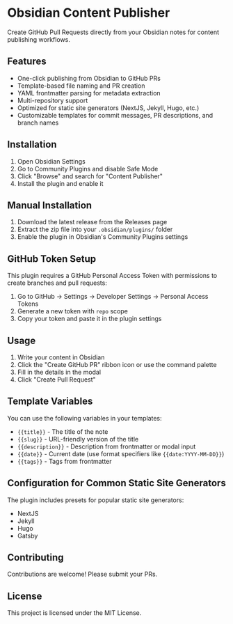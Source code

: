 # Obsidian Content Publisher

Create GitHub Pull Requests directly from your Obsidian notes for content publishing workflows.

## Features

- One-click publishing from Obsidian to GitHub PRs
- Template-based file naming and PR creation
- YAML frontmatter parsing for metadata extraction
- Multi-repository support
- Optimized for static site generators (NextJS, Jekyll, Hugo, etc.)
- Customizable templates for commit messages, PR descriptions, and branch names

## Installation

1. Open Obsidian Settings
2. Go to Community Plugins and disable Safe Mode
3. Click "Browse" and search for "Content Publisher"
4. Install the plugin and enable it

## Manual Installation

1. Download the latest release from the Releases page
2. Extract the zip file into your `.obsidian/plugins/` folder
3. Enable the plugin in Obsidian's Community Plugins settings

## GitHub Token Setup

This plugin requires a GitHub Personal Access Token with permissions to create branches and pull requests:

1. Go to GitHub → Settings → Developer Settings → Personal Access Tokens
2. Generate a new token with `repo` scope
3. Copy your token and paste it in the plugin settings

## Usage

1. Write your content in Obsidian
2. Click the "Create GitHub PR" ribbon icon or use the command palette
3. Fill in the details in the modal
4. Click "Create Pull Request"

## Template Variables

You can use the following variables in your templates:

- `{{title}}` - The title of the note
- `{{slug}}` - URL-friendly version of the title
- `{{description}}` - Description from frontmatter or modal input
- `{{date}}` - Current date (use format specifiers like `{{date:YYYY-MM-DD}}`)
- `{{tags}}` - Tags from frontmatter

## Configuration for Common Static Site Generators

The plugin includes presets for popular static site generators:

- NextJS
- Jekyll
- Hugo
- Gatsby

## Contributing

Contributions are welcome! Please submit your PRs.

## License

This project is licensed under the MIT License.